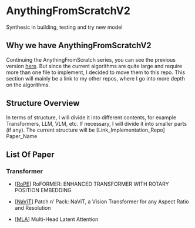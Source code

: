 # AnythingFromScratchV2

Synthesic in building, testing and try new model

## Why we have AnythingFromScratchV2

Continuing the AnythingFromScratch series, you can see the previous version [here](https://github.com/DngBack/AnythingFromScratch). But since the current algorithms are quite large and require more than one file to implement, I decided to move them to this repo. This section will mainly be a link to my other repos, where I go into more depth on the algorithms.

## Structure Overview

In terms of structure, I will divide it into different contents, for example Transformers, LLM, VLM, etc. If necessary, I will divide it into smaller parts (if any). The current structure will be [Link_Implementation_Repo] Paper_Name

## List Of Paper

### Transformer

- [[RoPE](https://github.com/DngBack/AnythingFromScratch/tree/main/NLP/RoPE)] RoFORMER: ENHANCED TRANSFORMER WITH ROTARY POSITION EMBEDDING

- [[NaViT](https://github.com/DngBack/NaViT_Implematation)] Patch n’ Pack: NaViT, a Vision Transformer for any Aspect Ratio and Resolution

- [[MLA](https://github.com/DngBack/MLA_Pytorch_Implementation)] Multi-Head Latent Attention
